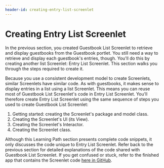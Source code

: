```yaml
---
header-id: creating-entry-list-screenlet
---
```


# Creating Entry List Screenlet

In the previous section, you created Guestbook List Screenlet to retrieve and
display guestbooks from the Guestbook portlet. You still need a way to retrieve
and display each guestbook's entries, though. You'll do this by creating another
list Screenlet: Entry List Screenlet. This section walks you through the steps
required to create it. 

Because you use a consistent development model to create Screenlets, similar 
Screenlets have similar code. As with guestbooks, it makes sense to display 
entries in a list using a list Screenlet. This means you can reuse most of
Guestbook List Screenlet's code in Entry List Screenlet. You'll therefore create 
Entry List Screenlet using the same sequence of steps you used to create 
Guestbook List Screenlet: 

1. Getting started: creating the Screenlet's package and model class. 
2. Creating the Screenlet's UI (its View). 
3. Creating the Screenlet's Interactor. 
4. Creating the Screenlet class. 

Although this Learning Path section presents complete code snippets, it only 
discusses the code unique to Entry List Screenlet. Refer back to the previous 
section for detailed explanations of the code shared with Guestbook List 
Screenlet. If you get confused or stuck, refer to the finished app that contains 
the Screenlet code 
[here in GitHub](https://github.com/liferay/liferay-docs/tree/6.2.x/develop/tutorials/code/04-mobile/screenlets-app/LiferayGuestbook). 
